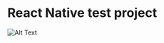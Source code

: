 # React Native test project
![Alt Text](https://previews.dropbox.com/p/orig/ABOkmHsOUiyTP7b4iJF4GlffQGczxQGpyVZ_yqg1XhDltva-yGKBGyFuYAng7uJiUWAVw1ZNBAU1BdPdOJ6_baUKM2SRSJkn3XVs0T3rZ_NCc4UBSsfxSJ3z36lSr7TVqHjTz960tPd1fW5f7v9wT1Vo-RKIPEtv0F9GdnSFQoYyVF0O8Ob4n865-d2P9qOUAQvjn3CxX39GLZI_MYUY8WOxR9caDVhk2wKOBT83Qycj4QiJ2Nh76WaaNN6ywa2Nk4V5GXw65I0igl0hH9dxaGQY7NdIqDRUJsDbeWZ3vaKutfVmy7fZ1tccV0taFiEB2AsAoyJfLAqJ6FVe-c_qDdcT/p.gif)
